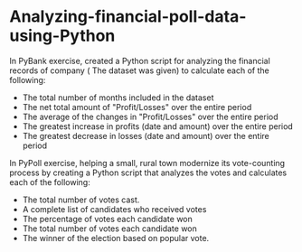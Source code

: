 # Analyzing-financial-poll-data-using-Python
In PyBank exercise, created a Python script for analyzing the financial records of company ( The dataset was given) to calculate each of the following:
- The total number of months included in the dataset
- The net total amount of "Profit/Losses" over the entire period
- The average of the changes in "Profit/Losses" over the entire period
- The greatest increase in profits (date and amount) over the entire period
- The greatest decrease in losses (date and amount) over the entire period

In PyPoll exercise, helping a small, rural town modernize its vote-counting process by creating a Python script that analyzes the votes and calculates each of the following:
- The total number of votes cast.
- A complete list of candidates who received votes
- The percentage of votes each candidate won
- The total number of votes each candidate won
- The winner of the election based on popular vote.












